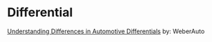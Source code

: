 # Differential
[Understanding Differences in Automotive Differentials](https://youtu.be/1a9JQC6fgXw) by: WeberAuto
